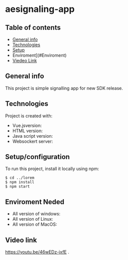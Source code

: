 # aesignaling-app
## Table of contents
* [General info](#general-info)
* [Technologies](#technologies)
* [Setup](#setup)
* Enviroment](#Enviroment)
* [Viedeo Link](#https://youtu.be/46wEDz-jxfE)

## General info
This project is simple signalling app for new SDK release.
	
## Technologies
Project is created with:
* Vue.jsversion:
* HTML version: 
* Java script version:
* Websockert server:

	
## Setup/configuration
To run this project, install it locally using npm:
```
$ cd ../lorem
$ npm install
$ npm start
```
## Enviroment Neded
* All version of windows:
* All version of Linux: 
* All version of MacOS:

## Video link
https://youtu.be/46wEDz-jxfE
.
